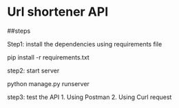 # Url shortener API

##steps

Step1: install the dependencies using requirements file

  pip install -r requirements.txt
  
step2:  start server

  python manage.py runserver
  
  
step3: test the API
    1. Using Postman
    2. Using Curl request
